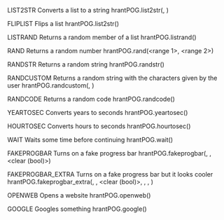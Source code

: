 LIST2STR
Converts a list to a string
hrantPOG.list2str(<list>, <splitter>)

FLIPLIST
Flips a list
hrantPOG.list2str(<list>)

LISTRAND
Returns a random member of a list
hrantPOG.listrand(<list>)

RAND
Returns a random number
hrantPOG.rand(<range 1>, <range 2>)

RANDSTR
Returns a random string
hrantPOG.randstr(<length>)

RANDCUSTOM
Returns a random string with the characters given by the user
hrantPOG.randcustom(<characters>, <length>)

RANDCODE
Returns a random code
hrantPOG.randcode(<length>)

YEARTOSEC
Converts years to seconds
hrantPOG.yeartosec(<years>)

HOURTOSEC
Converts hours to seconds
hrantPOG.hourtosec(<hours>)

WAIT
Waits some time before continuing
hrantPOG.wait(<seconds>)

FAKEPROGBAR
Turns on a fake progress bar
hrantPOG.fakeprogbar(<limit>, <seconds per add>, <clear (bool)>)

FAKEPROGBAR_EXTRA
Turns on a fake progress bar but it looks cooler
hrantPOG.fakeprogbar_extra(<limit>, <seconds per add>, <clear (bool)>, <show stats>, <full block>, <empty block>)

OPENWEB
Opens a website
hrantPOG.openweb(<url>)

GOOGLE
Googles something
hrantPOG.google(<prompt>)
